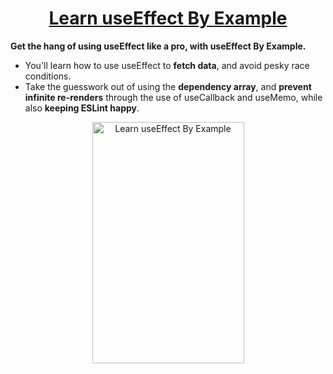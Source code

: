 <div>
  <h1 align="center"><a href="https://useeffectbyexample.com">Learn useEffect By Example</a></h1>
  <strong>
    Get the hang of using useEffect like a pro, with useEffect By Example.
  </strong>
  <ul>
    <li>
  You'll learn how to use useEffect to <b>fetch data</b>, and avoid
  pesky race conditions.
</li>
<li> Take the guesswork out of using the
  <b>dependency array</b>, and <b>prevent infinite re-renders</b>
  through the use of useCallback and useMemo, while also
  <b>keeping ESLint happy</b>.
</li>
  </ul>


<p align="center">
  <a href="http://useeffectbyexample.com/" align="center">
    <img
      height="386px"
      width="243px"
      alt="Learn useEffect By Example"
      src="https://useeffectbyexample.com/img/useeffect-by-example-cover.png"
    />
  </a>
  </div>
</div>
